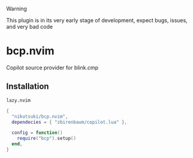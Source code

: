 > [!WARNING]
> This plugin is in its very early stage of development, expect bugs, issues, and very bad code
# bcp.nvim
 Copilot source provider for blink.cmp

## Installation
`lazy.nvim`
```lua
{
  "nikutsuki/bcp.nvim",
  dependecies = { "zbirenbaum/copilot.lua" },

  config = function()
    require("bcp").setup()
  end,
}
```
